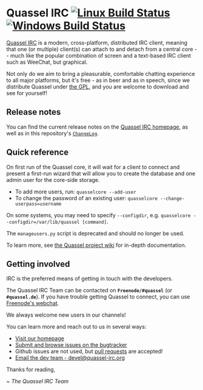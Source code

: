 Quassel IRC [![Linux Build Status](https://travis-ci.org/quassel/quassel.svg?branch=master)](https://travis-ci.org/quassel/quassel) [![Windows Build Status](https://ci.appveyor.com/api/projects/status/github/quassel/quassel?branch=master&svg=true)](https://ci.appveyor.com/project/quassel/quassel/branch/master)
===============

[Quassel IRC][web-home] is a modern, cross-platform, distributed IRC client,
meaning that one (or multiple) client(s) can attach to and detach from a
central core -- much like the popular combination of screen and a text-based
IRC client such as WeeChat, but graphical.

Not only do we aim to bring a pleasurable, comfortable chatting experience to
all major platforms, but it's free - as in beer and as in speech, since we
distribute Quassel under [the GPL](https://www.gnu.org/licenses/gpl.html), and
you are welcome to download and see for yourself!

## Release notes
You can find the current release notes on the [Quassel IRC homepage][web-home],
as well as in this repository's [```ChangeLog```][repo-changelog].

## Quick reference

On first run of the Quassel core, it will wait for a client to connect
and present a first-run wizard that will allow you to create the database
and one admin user for the core-side storage.

* To add more users, run: ```quasselcore --add-user```
* To change the password of an existing user: ```quasselcore --change-userpass=username```

On some systems, you may need to specify ```--configdir```, e.g.
```quasselcore --configdir=/var/lib/quassel [command]```.

The ```manageusers.py``` script is deprecated and should no longer be used.

To learn more, see [the Quassel project wiki][docs-wiki] for in-depth
documentation.

## Getting involved

IRC is the preferred means of getting in touch with the developers.

The Quassel IRC Team can be contacted on **```Freenode/#quassel```**
(or **```#quassel.de```**).  If you have trouble getting Quassel to connect,
you can use [Freenode's webchat][help-freenode].

We always welcome new users in our channels!

You can learn more and reach out to us in several ways:
* [Visit our homepage][web-home]
* [Submit and browse issues on the bugtracker][dev-bugs]
 * Github issues are not used, but [pull requests][dev-pr-new] are accepted!
* [Email the dev team - devel@quassel-irc.org][dev-email]

Thanks for reading,

~ *The Quassel IRC Team*

[web-home]: http://quassel-irc.org
[dev-bugs]: http://bugs.quassel-irc.org
[dev-email]: mailto:devel@quassel-irc.org
[dev-pr-new]: https://github.com/quassel/quassel/pull/new/master
[docs-wiki]: http://bugs.quassel-irc.org/projects/quassel-irc/wiki
[help-freenode]: https://webchat.freenode.net?channels=%23quassel
[repo-changelog]: ChangeLog
